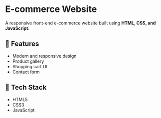 # E-commerce Website  

A responsive front-end e-commerce website built using **HTML, CSS, and JavaScript**.  

## 🚀 Features  
- Modern and responsive design  
- Product gallery  
- Shopping cart UI   
- Contact form  

## 📂 Tech Stack  
- HTML5  
- CSS3  
- JavaScript


